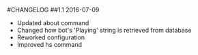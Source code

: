 #CHANGELOG
##1.1 2016-07-09
* Updated about command
* Changed how bot's 'Playing' string is retrieved from database
* Reworked configuration
* Improved hs command
